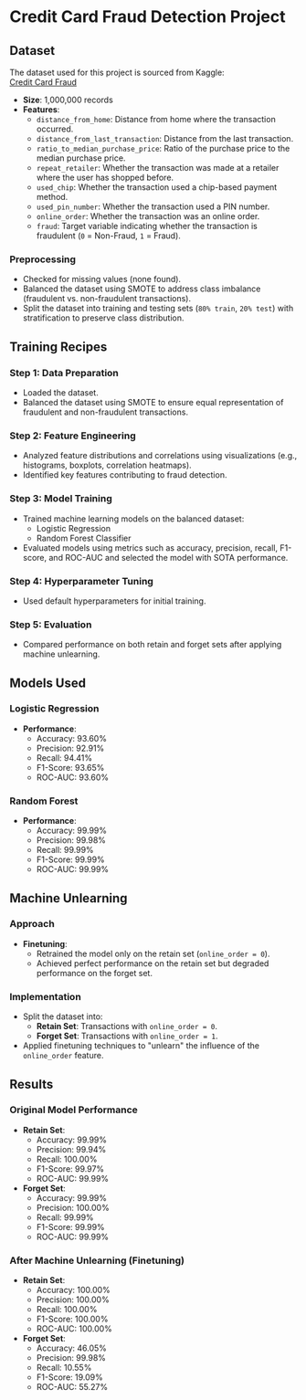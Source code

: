 # Credit Card Fraud Detection Project

## Dataset
The dataset used for this project is sourced from Kaggle:  
[Credit Card Fraud]([https://www.kaggle.com/datasets/nelgiriyewithana/credit-card-fraud-detection-dataset-2023/data](https://www.kaggle.com/datasets/dhanushnarayananr/credit-card-fraud))
- **Size**: 1,000,000 records
- **Features**:
  - `distance_from_home`: Distance from home where the transaction occurred.
  - `distance_from_last_transaction`: Distance from the last transaction.
  - `ratio_to_median_purchase_price`: Ratio of the purchase price to the median purchase price.
  - `repeat_retailer`: Whether the transaction was made at a retailer where the user has shopped before.
  - `used_chip`: Whether the transaction used a chip-based payment method.
  - `used_pin_number`: Whether the transaction used a PIN number.
  - `online_order`: Whether the transaction was an online order.
  - `fraud`: Target variable indicating whether the transaction is fraudulent (`0` = Non-Fraud, `1` = Fraud).

### Preprocessing
- Checked for missing values (none found).
- Balanced the dataset using SMOTE to address class imbalance (fraudulent vs. non-fraudulent transactions).
- Split the dataset into training and testing sets (`80% train`, `20% test`) with stratification to preserve class distribution.

## Training Recipes

### Step 1: Data Preparation
- Loaded the dataset.
- Balanced the dataset using SMOTE to ensure equal representation of fraudulent and non-fraudulent transactions.

### Step 2: Feature Engineering
- Analyzed feature distributions and correlations using visualizations (e.g., histograms, boxplots, correlation heatmaps).
- Identified key features contributing to fraud detection.

### Step 3: Model Training
- Trained machine learning models on the balanced dataset:
  - Logistic Regression
  - Random Forest Classifier
- Evaluated models using metrics such as accuracy, precision, recall, F1-score, and ROC-AUC and selected the model with SOTA performance.

### Step 4: Hyperparameter Tuning
- Used default hyperparameters for initial training.

### Step 5: Evaluation
- Compared performance on both retain and forget sets after applying machine unlearning.


## Models Used

### Logistic Regression
- **Performance**:
  - Accuracy: 93.60%
  - Precision: 92.91%
  - Recall: 94.41%
  - F1-Score: 93.65%
  - ROC-AUC: 93.60%

### Random Forest 
- **Performance**:
  - Accuracy: 99.99%
  - Precision: 99.98%
  - Recall: 99.99%
  - F1-Score: 99.99%
  - ROC-AUC: 99.99%

## Machine Unlearning

### Approach
- **Finetuning**:
  - Retrained the model only on the retain set (`online_order = 0`).
  - Achieved perfect performance on the retain set but degraded performance on the forget set.
### Implementation
- Split the dataset into:
  - **Retain Set**: Transactions with `online_order = 0`.
  - **Forget Set**: Transactions with `online_order = 1`.
- Applied finetuning techniques to "unlearn" the influence of the `online_order` feature.

## Results

### Original Model Performance
- **Retain Set**:
  - Accuracy: 99.99%
  - Precision: 99.94%
  - Recall: 100.00%
  - F1-Score: 99.97%
  - ROC-AUC: 99.99%
- **Forget Set**:
  - Accuracy: 99.99%
  - Precision: 100.00%
  - Recall: 99.99%
  - F1-Score: 99.99%
  - ROC-AUC: 99.99%

### After Machine Unlearning (Finetuning)
- **Retain Set**:
  - Accuracy: 100.00%
  - Precision: 100.00%
  - Recall: 100.00%
  - F1-Score: 100.00%
  - ROC-AUC: 100.00%
- **Forget Set**:
  - Accuracy: 46.05%
  - Precision: 99.98%
  - Recall: 10.55%
  - F1-Score: 19.09%
  - ROC-AUC: 55.27%

